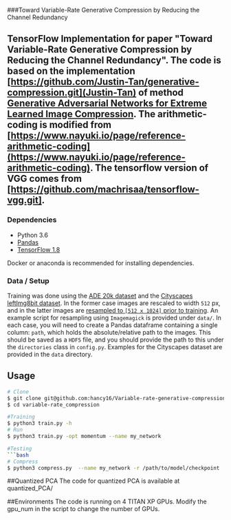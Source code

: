 ###Toward Variable-Rate Generative Compression by Reducing the Channel Redundancy

TensorFlow Implementation for paper "Toward Variable-Rate Generative Compression by Reducing the Channel Redundancy".
The code is based on the implementation [https://github.com/Justin-Tan/generative-compression.git](Justin-Tan)  of method [Generative Adversarial Networks for Extreme Learned Image Compression](https://arxiv.org/abs/1804.02958). The arithmetic-coding is modified from [https://www.nayuki.io/page/reference-arithmetic-coding](https://www.nayuki.io/page/reference-arithmetic-coding). The tensorflow version of VGG comes from [https://github.com/machrisaa/tensorflow-vgg.git].
-----------------------------
### Dependencies
* Python 3.6
* [Pandas](https://pandas.pydata.org/)
* [TensorFlow 1.8](https://github.com/tensorflow/tensorflow)

Docker or anaconda is recommended for installing dependencies.

### Data / Setup
Training was done using the [ADE 20k dataset](http://groups.csail.mit.edu/vision/datasets/ADE20K/) and the [Cityscapes leftImg8bit dataset](https://www.cityscapes-dataset.com/). In the former case images are rescaled to width `512` px, and in the latter images are [resampled to `[512 x 1024]` prior to training](https://www.imagemagick.org/script/command-line-options.php#resample). An example script for resampling using `Imagemagick` is provided under `data/`. In each case, you will need to create a Pandas dataframe containing a single column: `path`, which holds the absolute/relative path to the images. This should be saved as a `HDF5` file, and you should provide the path to this under the `directories` class in `config.py`. Examples for the Cityscapes dataset are provided in the `data` directory. 

## Usage
```bash
# Clone
$ git clone git@github.com:hancy16/Variable-rate-generative-compression.git
$ cd variable-rate_compression

#Training
$ python3 train.py -h
# Run
$ python3 train.py -opt momentum --name my_network

#Testing
```bash
# Compress
$ python3 compress.py  --name my_network -r /path/to/model/checkpoint
```
##Quantized PCA
The code for quantized PCA is available at quantized_PCA/

##Environments 
The code is running on 4 TITAN XP GPUs. Modify the gpu_num in the script to change the number of GPUs.



